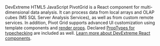 DevExtreme HTML5 JavaScript PivotGrid is&nbsp;a&nbsp;React component for multi-dimensional data analysis. It&nbsp;can process data from local arrays and OLAP cubes (MS&nbsp;SQL Server Analysis Services), as&nbsp;well as&nbsp;from custom remote services. In&nbsp;addition, Pivot Grid supports advanced&nbsp;UI customization using template components and [render props](https://reactjs.org/docs/render-props.html). Declared [PropTypes for typechecking](https://reactjs.org/docs/typechecking-with-proptypes.html) are included as&nbsp;well. [Learn more about DevExtreme React components](/Documentation/Guide/React_Components/DevExtreme_React_Components/).